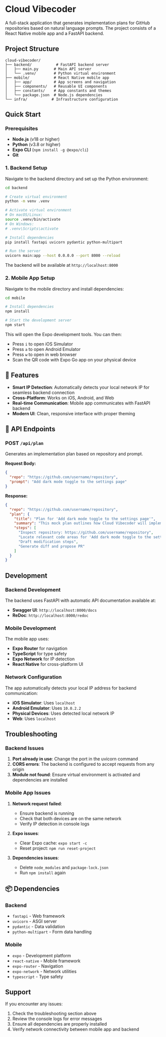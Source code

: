 # Cloud Vibecoder

A full-stack application that generates implementation plans for GitHub repositories based on natural language prompts. The project consists of a React Native mobile app and a FastAPI backend.

## Project Structure

```
cloud-vibecoder/
├── backend/           # FastAPI backend server
│   ├── main.py       # Main API server
│   └── .venv/        # Python virtual environment
├── mobile/           # React Native mobile app
│   ├── app/          # App screens and navigation
│   ├── components/   # Reusable UI components
│   ├── constants/    # App constants and themes
│   └── package.json  # Node.js dependencies
└── infra/           # Infrastructure configuration
```

## Quick Start

### Prerequisites

- **Node.js** (v18 or higher)
- **Python** (v3.8 or higher)
- **Expo CLI** (`npm install -g @expo/cli`)
- **Git**

### 1. Backend Setup

Navigate to the backend directory and set up the Python environment:

```bash
cd backend

# Create virtual environment
python -m venv .venv

# Activate virtual environment
# On macOS/Linux:
source .venv/bin/activate
# On Windows:
# .venv\Scripts\activate

# Install dependencies
pip install fastapi uvicorn pydantic python-multipart

# Run the server
uvicorn main:app --host 0.0.0.0 --port 8000 --reload
```

The backend will be available at `http://localhost:8000`

### 2. Mobile App Setup

Navigate to the mobile directory and install dependencies:

```bash
cd mobile

# Install dependencies
npm install

# Start the development server
npm start
```

This will open the Expo development tools. You can then:
- Press `i` to open iOS Simulator
- Press `a` to open Android Emulator
- Press `w` to open in web browser
- Scan the QR code with Expo Go app on your physical device

## 📱 Features

- **Smart IP Detection**: Automatically detects your local network IP for seamless backend connection
- **Cross-Platform**: Works on iOS, Android, and Web
- **Real-time Communication**: Mobile app communicates with FastAPI backend
- **Modern UI**: Clean, responsive interface with proper theming

## 🔧 API Endpoints

### POST `/api/plan`

Generates an implementation plan based on repository and prompt.

**Request Body:**
```json
{
  "repo": "https://github.com/username/repository",
  "prompt": "Add dark mode toggle to the settings page"
}
```

**Response:**
```json
{
  "repo": "https://github.com/username/repository",
  "plan": {
    "title": "Plan for 'Add dark mode toggle to the settings page'",
    "summary": "This mock plan outlines how Cloud Vibecoder will implement your request.",
    "steps": [
      "Inspect repository: https://github.com/username/repository",
      "Locate relevant code areas for 'Add dark mode toggle to the settings page'",
      "Draft modification steps",
      "Generate diff and propose PR"
    ]
  }
}
```

## Development

### Backend Development

The backend uses FastAPI with automatic API documentation available at:
- **Swagger UI**: `http://localhost:8000/docs`
- **ReDoc**: `http://localhost:8000/redoc`

### Mobile Development

The mobile app uses:
- **Expo Router** for navigation
- **TypeScript** for type safety
- **Expo Network** for IP detection
- **React Native** for cross-platform UI

### Network Configuration

The app automatically detects your local IP address for backend communication:
- **iOS Simulator**: Uses `localhost`
- **Android Emulator**: Uses `10.0.2.2`
- **Physical Devices**: Uses detected local network IP
- **Web**: Uses `localhost`

## Troubleshooting

### Backend Issues

1. **Port already in use**: Change the port in the uvicorn command
2. **CORS errors**: The backend is configured to accept requests from any origin
3. **Module not found**: Ensure virtual environment is activated and dependencies are installed

### Mobile App Issues

1. **Network request failed**: 
   - Ensure backend is running
   - Check that both devices are on the same network
   - Verify IP detection in console logs

2. **Expo issues**:
   - Clear Expo cache: `expo start -c`
   - Reset project: `npm run reset-project`

3. **Dependencies issues**:
   - Delete `node_modules` and `package-lock.json`
   - Run `npm install` again

## 📦 Dependencies

### Backend
- `fastapi` - Web framework
- `uvicorn` - ASGI server
- `pydantic` - Data validation
- `python-multipart` - Form data handling

### Mobile
- `expo` - Development platform
- `react-native` - Mobile framework
- `expo-router` - Navigation
- `expo-network` - Network utilities
- `typescript` - Type safety

## Support

If you encounter any issues:
1. Check the troubleshooting section above
2. Review the console logs for error messages
3. Ensure all dependencies are properly installed
4. Verify network connectivity between mobile app and backend